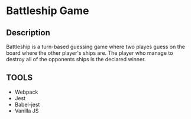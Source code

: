 # Battleship Game

## Description
Battleship is a turn-based guessing game where two playes guess on the board where the other player's ships are. The player who manage to destroy all of the opponents ships is the declared winner.

## TOOLS
- Webpack
- Jest
- Babel-jest
- Vanilla JS

